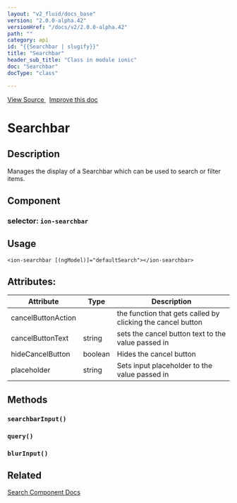 ```yaml
---
layout: "v2_fluid/docs_base"
version: "2.0.0-alpha.42"
versionHref: "/docs/v2/2.0.0-alpha.42"
path: ""
category: api
id: "{{Searchbar | slugify}}"
title: "Searchbar"
header_sub_title: "Class in module ionic"
doc: "Searchbar"
docType: "class"

---
```





<div class="improve-docs">
<a href='http://github.com/driftyco/ionic2/tree/master/ionic/components/searchbar/searchbar.ts#L7'>
View Source
</a>
&nbsp;
<a href='http://github.com/driftyco/ionic2/edit/master/ionic/components/searchbar/searchbar.ts#L7'>
Improve this doc
</a>
</div>





<h1 class="api-title">


Searchbar






</h1>






<!-- description -->
<h2>Description</h2>

<p>Manages the display of a Searchbar which can be used to search or filter items.</p>


<h2>Component</h2>
<h3>selector: <code>ion-searchbar</code></h3>
<!-- @usage tag -->

<h2>Usage</h2>

<pre><code class="lang-html">&lt;ion-searchbar [(ngModel)]=&quot;defaultSearch&quot;&gt;&lt;/ion-searchbar&gt;
</code></pre>




<!-- @property tags -->

<h2>Attributes:</h2>
<table class="table" style="margin:0;">
<thead>
<tr>
<th>Attribute</th>




















<th>Type</th>


<th>Description</th>
</tr>
</thead>
<tbody>

<tr>
<td>
cancelButtonAction
</td>


<td>

</td>


<td>
the function that gets called by clicking the cancel button
</td>
</tr>

<tr>
<td>
cancelButtonText
</td>


<td>
string
</td>


<td>
sets the cancel button text to the value passed in
</td>
</tr>

<tr>
<td>
hideCancelButton
</td>


<td>
boolean
</td>


<td>
Hides the cancel button
</td>
</tr>

<tr>
<td>
placeholder
</td>


<td>
string
</td>


<td>
Sets input placeholder to the value passed in
</td>
</tr>

</tbody>
</table>


<!-- methods on the class -->

<h2>Methods</h2>

<div id="searchbarInput"></div>

<h3>
<code>searchbarInput()</code>
  

</h3>












<div id="query"></div>

<h3>
<code>query()</code>
  

</h3>












<div id="blurInput"></div>

<h3>
<code>blurInput()</code>
  

</h3>










<!-- related link -->

<h2>Related</h2>

<a href='/docs/v2/components#search'>Search Component Docs</a><!-- end content block -->


<!-- end body block -->

